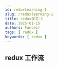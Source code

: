 ```yaml
---
id: reduxlearning-1
slug: /reduxlearning-1
title: redux学习-1
date: 2025-01-15
authors: Fanceir
tags: [ redux ]
keywords: [ redux ]
---
```


## redux 工作流
